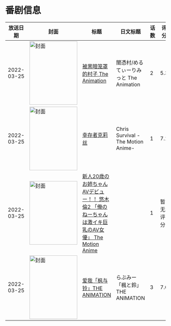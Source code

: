 # 番剧信息

|放送日期|封面|标题|日文标题|话数|评分|评分人数|
|---|---|---|---|---|---|---|
|2022-03-25|<img src="https://bangumi.tv/img/no_icon_subject.png" alt="封面" style="width:150px;height:200px;object-fit:cover;">|[被黑暗笼罩的村子 The Animation](https://bangumi.tv/subject/353388)|闇憑村/めるてぃーりみっと The Animation|2|5.3|165人评分|
|2022-03-25|<img src="https://bangumi.tv/img/no_icon_subject.png" alt="封面" style="width:150px;height:200px;object-fit:cover;">|[幸存者克莉丝](https://bangumi.tv/subject/372278)|Chris Survival -The Motion Anime-|1|7.1|12人评分|
|2022-03-25|<img src="https://bangumi.tv/img/no_icon_subject.png" alt="封面" style="width:150px;height:200px;object-fit:cover;">|[新人20歳のお姉ちゃんAVデビュー！！ 悠木 倫2 「俺のねーちゃんは激イキ巨乳のAV女優」 The Motion Anime](https://bangumi.tv/subject/378658)||1|暂无评分|少于10人评分|
|2022-03-25|<img src="https://bangumi.tv/img/no_icon_subject.png" alt="封面" style="width:150px;height:200px;object-fit:cover;">|[爱我「枫与铃」THE ANIMATION](https://bangumi.tv/subject/338672)|らぶみー「楓と鈴」THE ANIMATION|3|7.0|1806人评分|
